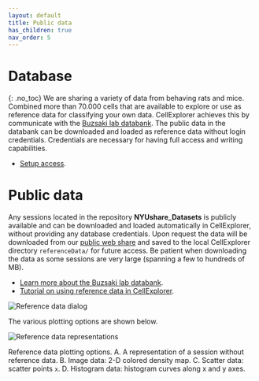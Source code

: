```yaml
---
layout: default
title: Public data
has_children: true
nav_order: 5
---
```

<style type="text/css">
    ol { list-style-type: upper-alpha; }
</style>
# Database
{: .no_toc}
We are sharing a variety of data from behaving rats and mice. Combined more than 70.000 cells that are available to explore or use as reference data for classifying your own data. CellExplorer achieves this by communicate with the [Buzsaki lab databank](https://buzsakilab.com/wp/database/). The public data in the databank can be downloaded and loaded as reference data without login credentials. Credentials are necessary for having full access and writing capabilities.
* [Setup access](/database/preparation/).

# Public data
Any sessions located in the repository **NYUshare_Datasets** is publicly available and can be downloaded and loaded automatically in CellExplorer, without providing any database credentials. Upon request the data will be downloaded from our [public web share](https://buzsakilab.nyumc.org/datasets/) and saved to the local CellExplorer directory `referenceData/` for future access. Be patient when downloading the data as some sessions are very large (spanning a few to hundreds of MB).
* [Learn more about the Buzsaki lab databank](https://buzsakilab.com/wp/database/). 
* [Tutorial on using reference data in CellExplorer](/tutorials/reference-data-tutorial/).

![Reference data dialog](https://buzsakilab.com/wp/wp-content/uploads/2020/12/referenceDataDialog.png)

The various plotting options are shown below.

![Reference data representations](https://buzsakilab.com/wp/wp-content/uploads/2020/01/referenceData_noRef.png)

Reference data plotting options. A. A representation of a session without reference data. B. Image data: 2-D colored density map. C. Scatter data: scatter points `x`. D. Histogram data: histogram curves along x and y axes. 


